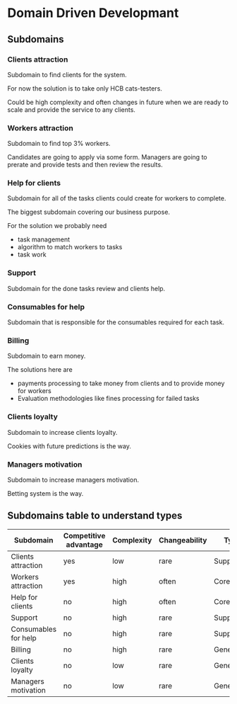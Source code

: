 # Domain Driven Developmant

## Subdomains

### Clients attraction

Subdomain to find clients for the system.

For now the solution is to take only HCB cats-testers.

Could be high complexity and often changes in future when we are ready to scale and provide the service to any clients.

### Workers attraction

Subdomain to find top 3% workers.

Candidates are going to apply via some form. Managers are going to prerate and provide tests and then review the results.

### Help for clients

Subdomain for all of the tasks clients could create for workers to complete.

The biggest subdomain covering our business purpose.

For the solution we probably need

- task management
- algorithm to match workers to tasks
- task work

### Support

Subdomain for the done tasks review and clients help.

### Consumables for help

Subdomain that is responsible for the consumables required for each task.

### Billing

Subdomain to earn money.

The solutions here are

- payments processing to take money from clients and to provide money for workers
- Evaluation methodologies like fines processing for failed tasks

### Clients loyalty

Subdomain to increase clients loyalty.

Cookies with future predictions is the way.

### Managers motivation

Subdomain to increase managers motivation. 

Betting system is the way.

## Subdomains table to understand types

| Subdomain | Competitive advantage | Complexity | Changeability | Type |
|-|-|-|-|-|
|Clients attraction|yes|low|rare|Supporting|
|Workers attraction|yes|high|often|Core|
|Help for clients|no|high|often|Core|
|Support|no|high|rare|Supporting|
|Consumables for help|no|high|rare|Supporting|
|Billing|no|high|rare|Generic|
|Clients loyalty|no|low|rare|Generic|
|Managers motivation|no|low|rare|Generic|
